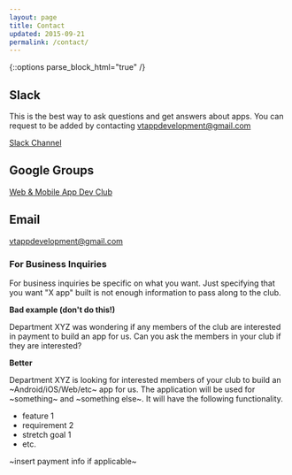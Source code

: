 ```yaml
---
layout: page
title: Contact
updated: 2015-09-21
permalink: /contact/
---
```


{::options parse_block_html="true" /}

<div class="container">

## Slack

This is the best way to ask questions and get answers about apps. You can request to be added by contacting vtappdevelopment@gmail.com

[Slack Channel](https://developersnetworkvt.slack.com/messages/general/)


## Google Groups

[Web & Mobile App Dev Club](https://groups.google.com/forum/#!forum/webandmobileappdevclub)

## Email

<a href="mailto:vtappdevelopment@gmail.com">vtappdevelopment@gmail.com</a>

### For Business Inquiries 

For business inquiries be specific on what you want. Just specifying that you want "X app" built is not enough information to pass along to the club.

**Bad example (don't do this!)**

Department XYZ was wondering if any members of the club are interested in payment to build an app for us. Can you ask the members in your club if they are interested?

**Better**

Department XYZ is looking for interested members of your club to build an ~Android/iOS/Web/etc~ app for us. The application will be used for ~something~ and ~something else~. It will have the following functionality.

* feature 1
* requirement 2
* stretch goal 1
* etc.

~insert payment info if applicable~


</div>

